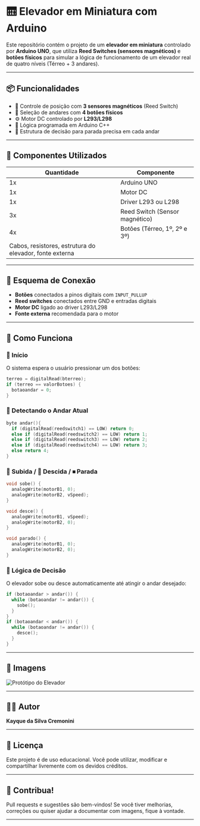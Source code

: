 
# 🛗 Elevador em Miniatura com Arduino

Este repositório contém o projeto de um **elevador em miniatura** controlado por **Arduino UNO**, que utiliza **Reed Switches (sensores magnéticos)** e **botões físicos** para simular a lógica de funcionamento de um elevador real de quatro níveis (Térreo + 3 andares).

---

## 📦 Funcionalidades

- 🧲 Controle de posição com **3 sensores magnéticos** (Reed Switch)
- 🔘 Seleção de andares com **4 botões físicos**
- ⚙️ Motor DC controlado por **L293/L298**
- 🧠 Lógica programada em Arduino C++
- 🚦 Estrutura de decisão para parada precisa em cada andar

---

## 🧰 Componentes Utilizados

| Quantidade | Componente               |
|------------|---------------------------|
| 1x         | Arduino UNO               |
| 1x         | Motor DC                  |
| 1x         | Driver L293 ou L298       |
| 3x         | Reed Switch (Sensor magnético) |
| 4x         | Botões (Térreo, 1º, 2º e 3º) |
| Cabos, resistores, estrutura do elevador, fonte externa |

---

## 🔧 Esquema de Conexão

- **Botões** conectados a pinos digitais com `INPUT_PULLUP`
- **Reed switches** conectados entre GND e entradas digitais
- **Motor DC** ligado ao driver L293/L298
- **Fonte externa** recomendada para o motor

---

## 🧠 Como Funciona

### 🏁 Início

O sistema espera o usuário pressionar um dos botões:

```cpp
terreo = digitalRead(bterreo);
if (terreo == valorBotoes) {
  botaoandar = 0;
}
```

### 🧲 Detectando o Andar Atual

```cpp
byte andar(){
  if (digitalRead(reedswitch1) == LOW) return 0;
  else if (digitalRead(reedswitch2) == LOW) return 1;
  else if (digitalRead(reedswitch3) == LOW) return 2;
  else if (digitalRead(reedswitch4) == LOW) return 3;
  else return 4;
}
```

### 🔼 Subida / 🔽 Descida / ⏹ Parada

```cpp
void sobe() {
  analogWrite(motorB1, 0);
  analogWrite(motorB2, vSpeed);
}

void desce() {
  analogWrite(motorB1, vSpeed);
  analogWrite(motorB2, 0);
}

void parado() {
  analogWrite(motorB1, 0);
  analogWrite(motorB2, 0);
}
```

### 🚦 Lógica de Decisão

O elevador sobe ou desce automaticamente até atingir o andar desejado:

```cpp
if (botaoandar > andar()) {
  while (botaoandar != andar()) {
    sobe();
  }
}
if (botaoandar < andar()) {
  while (botaoandar != andar()) {
    desce();
  }
}
```

---



## 📸 Imagens 



![Protótipo do Elevador](https://github.com/user-attachments/assets/0a7b7355-7c5f-407f-becd-94048c9e0056)


---

## 👨‍💻 Autor

**Kayque da Silva Cremonini**

---

## 🪪 Licença

Este projeto é de uso educacional. Você pode utilizar, modificar e compartilhar livremente com os devidos créditos.

---

## 🌟 Contribua!

Pull requests e sugestões são bem-vindos! Se você tiver melhorias, correções ou quiser ajudar a documentar com imagens, fique à vontade.

---
